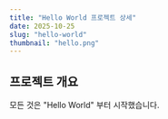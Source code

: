 ```yaml
---
title: "Hello World 프로젝트 상세"
date: 2025-10-25
slug: "hello-world"   
thumbnail: "hello.png" 
---
```


## 프로젝트 개요
모든 것은 "Hello World" 부터 시작했습니다.

